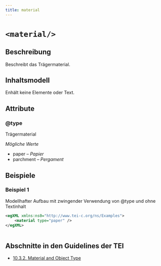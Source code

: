 ```yaml
---
title: material
---
```




# `<material/>`

## Beschreibung

Beschreibt das Trägermaterial.

## Inhaltsmodell

Enhält keine Elemente oder Text.

## Attribute

### @type

Trägermaterial

*Mögliche Werte*

- paper – *Papier*
- parchment – *Pergament*

## Beispiele

### Beispiel 1

Modellhafter Aufbau mit zwingender Verwendung von @type und ohne Textinhalt

```xml
<egXML xmlns:ns0="http://www.tei-c.org/ns/Examples">
    <material type="paper" />
</egXML>
               
```

## Abschnitte in den Guidelines der TEI

- [10.3.2. Material and Object Type](https://www.tei-c.org/release/doc/tei-p5-doc/en/html/MS.html#msmat)